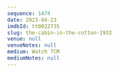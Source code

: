 ```yaml
---
sequence: 1474
date: 2023-04-23
imdbId: tt0022735
slug: the-cabin-in-the-cotton-1932
venue: null
venueNotes: null
medium: Watch TCM
mediumNotes: null
---
```

